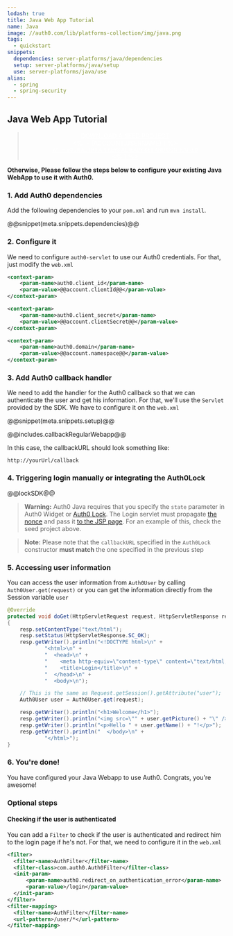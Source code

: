 ```yaml
---
lodash: true
title: Java Web App Tutorial
name: Java
image: //auth0.com/lib/platforms-collection/img/java.png
tags:
  - quickstart
snippets:
  dependencies: server-platforms/java/dependencies
  setup: server-platforms/java/setup
  use: server-platforms/java/use
alias:
  - spring
  - spring-security
---
```


## Java Web App Tutorial

<div class="package" style="text-align: center;">
  <blockquote>
    <a href="/auth0-java/master/create-package?path=examples/java-regular-webapp&filePath=examples/java-regular-webapp/src/main/webapp/WEB-INF/web.xml&type=replace@@account.clientParam@@" class="btn btn-lg btn-success btn-package" style="text-transform: uppercase; color: white">
      <span style="display: block">Download a Seed project</span>
      <% if (account.userName) { %>
      <span class="smaller" style="display:block; font-size: 11px">with your Auth0 API Keys already set and configured</span>
      <% } %>
    </a>
  </blockquote>
</div>

**Otherwise, Please follow the steps below to configure your existing Java WebApp to use it with Auth0.**

### 1. Add Auth0 dependencies

Add the following dependencies to your `pom.xml` and run `mvn install`.

@@snippet(meta.snippets.dependencies)@@

### 2. Configure it

We need to configure `auth0-servlet` to use our Auth0 credentials. For that, just modify the `web.xml`

```xml
<context-param>
    <param-name>auth0.client_id</param-name>
    <param-value>@@account.clientId@@</param-value>
</context-param>

<context-param>
    <param-name>auth0.client_secret</param-name>
    <param-value>@@account.clientSecret@@</param-value>
</context-param>

<context-param>
    <param-name>auth0.domain</param-name>
    <param-value>@@account.namespace@@</param-value>
</context-param>
```

### 3. Add Auth0 callback handler

We need to add the handler for the Auth0 callback so that we can authenticate the user and get his information. For that, we'll use the `Servlet` provided by the SDK. We have to configure it on the `web.xml`

@@snippet(meta.snippets.setup)@@

@@includes.callbackRegularWebapp@@

In this case, the callbackURL should look something like:

```
http://yourUrl/callback
```

### 4. Triggering login manually or integrating the Auth0Lock

@@lockSDK@@

> **Warning:** Auth0 Java requires that you specify the `state` parameter in Auth0 Widget or [Auth0 Lock](/libraries/lock/customization#authparams-object). The Login servlet must propagate [the nonce](https://github.com/auth0/auth0-java/blob/2836d13c0a766e3a2fd28fc95bb582fa79e57c52/examples/java-regular-webapp/src/main/java/com/auth0/example/LoginServlet.java#L22) and pass it [to the JSP page](https://github.com/auth0/auth0-java/blob/master/examples/java-regular-webapp/src/main/webapp/login.jsp#L49). For an example of this, check the seed project above.

> **Note:** Please note that the `callbackURL` specified in the `Auth0Lock` constructor **must match** the one specified in the previous step

### 5. Accessing user information

You can access the user information from `Auth0User` by calling `Auth0User.get(request)` or you can get the information directly from the Session variable `user`

```java
@Override
protected void doGet(HttpServletRequest request, HttpServletResponse resp) throws ServletException, IOException
{
    resp.setContentType("text/html");
    resp.setStatus(HttpServletResponse.SC_OK);
    resp.getWriter().println("<!DOCTYPE html>\n" +
            "<html>\n" +
            "  <head>\n" +
            "    <meta http-equiv=\"content-type\" content=\"text/html; charset=utf-8\" />\n" +
            "    <title>Login</title>\n" +
            "  </head>\n" +
            "  <body>\n");

    // This is the same as Request.getSession().getAttribute("user");
    Auth0User user = Auth0User.get(request);

    resp.getWriter().println("<h1>Welcome</h1>");
    resp.getWriter().println("<img src=\"" + user.getPicture() + "\" />");
    resp.getWriter().println("<p>Hello " + user.getName() + "!</p>");
    resp.getWriter().println("  </body>\n" +
            "</html>");
}
```

### 6. You're done!

You have configured your Java Webapp to use Auth0. Congrats, you're awesome!

### Optional steps

#### Checking if the user is authenticated

You can add a `Filter` to check if the user is authenticated and redirect him to the login page if he's not. For that, we need to configure it in the `web.xml`

```xml
<filter>
  <filter-name>AuthFilter</filter-name>
  <filter-class>com.auth0.Auth0Filter</filter-class>
  <init-param>
      <param-name>auth0.redirect_on_authentication_error</param-name>
      <param-value>/login</param-value>
  </init-param>
</filter>
<filter-mapping>
  <filter-name>AuthFilter</filter-name>
  <url-pattern>/user/*</url-pattern>
</filter-mapping>
```
